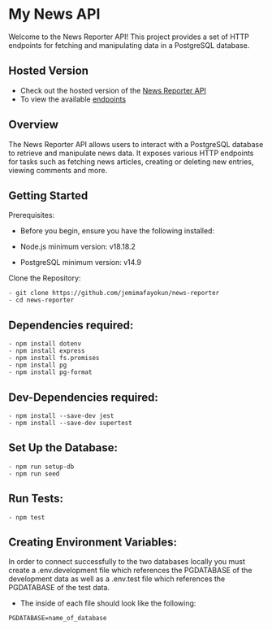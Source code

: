 # My News API

Welcome to the News Reporter API! This project provides a set of HTTP endpoints for fetching and manipulating data in a PostgreSQL database.

## Hosted Version

- Check out the hosted version of the [News Reporter API](https://my-news-reporter-k1n3.onrender.com/)
- To view the available [endpoints](https://my-news-reporter-k1n3.onrender.com/api)

## Overview

The News Reporter API allows users to interact with a PostgreSQL database to retrieve and manipulate news data. It exposes various HTTP endpoints for tasks such as fetching news articles, creating or deleting new entries, viewing comments and more.

## Getting Started

Prerequisites:

- Before you begin, ensure you have the following installed:

- Node.js minimum version: v18.18.2
- PostgreSQL minimum version: v14.9

Clone the Repository:

```
- git clone https://github.com/jemimafayokun/news-reporter
- cd news-reporter

```

## Dependencies required:

```
- npm install dotenv
- npm install express
- npm install fs.promises
- npm install pg
- npm install pg-format

```

## Dev-Dependencies required:

```
- npm install --save-dev jest
- npm install --save-dev supertest

```

## Set Up the Database:

```
- npm run setup-db
- npm run seed

```

## Run Tests:

```
- npm test

```

## Creating Environment Variables:

In order to connect successfully to the two databases locally you must create a .env.development file which references the PGDATABASE of the development data as well as a .env.test file which references the PGDATABASE of the test data.

- The inside of each file should look like the following:

```
PGDATABASE=name_of_database

```
